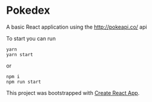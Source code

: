 # Pokedex

A basic React application using the http://pokeapi.co/ api

To start you can run

```
yarn
yarn start
```

or

```
npm i
npm run start
```

This project was bootstrapped with [Create React App](https://github.com/facebook/create-react-app).
